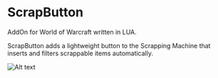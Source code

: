 # ScrapButton

AddOn for World of Warcraft written in LUA.

ScrapButton adds a lightweight button to the Scrapping Machine that inserts and filters scrappable items automatically.

![Alt text](https://i.imgur.com/9boRPZG.png "Config")
